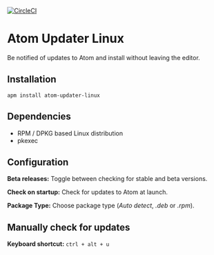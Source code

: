 [![CircleCI](https://circleci.com/gh/andyrichardson/atom-updater-linux/tree/master.svg?style=shield)](https://circleci.com/gh/andyrichardson/atom-updater-linux/tree/master)
# Atom Updater Linux

Be notified of updates to Atom and install without leaving the editor.

## Installation

    apm install atom-updater-linux

## Dependencies
 * RPM / DPKG based Linux distribution
 * pkexec

## Configuration
**Beta releases:** Toggle between checking for stable and beta versions.

**Check on startup:** Check for updates to Atom at launch.

**Package Type:** Choose package type (_Auto detect_, _.deb_ or _.rpm_).

## Manually check for updates

**Keyboard shortcut:** `ctrl + alt + u`
